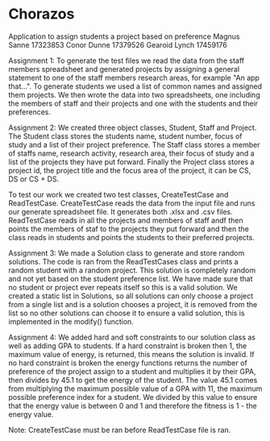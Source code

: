 # Chorazos
Application to assign students a project based on preference
Magnus Sanne 17323853
Conor Dunne 17379526
Gearoid Lynch 17459176

Assignment 1:
To generate the test files we read the data from the staff members spreadsheet and generated projects by 
assigning a general statement to one of the staff members research areas, for example "An app that...". 
To generate students we used a list of common names and assigned them projects. We then wrote the data 
into two spreadsheets, one including the members of staff and their projects and one with the students and their preferences.

Assignment 2:
We created three object classes, Student, Staff and Project. The Student class stores the students name, student number, 
focus of study and a list of their project preference. The Staff class stores a member of staffs name, research activity,
research area, their focus of study and a list of the projects they have put forward. Finally the Project class stores
a project id, the project title and the focus area of the project, it can be CS, DS or CS + DS.

To test our work we created two test classes, CreateTestCase and ReadTestCase. CreateTestCase reads the data from the input file 
and runs our generate spreadsheet file. It generates both .xlsx and .csv files.
ReadTestCase reads in all the projects and members of staff andf then points the members of staf to the projects they put forward
and then the class reads in students and points the students to their preferred projects.


Assignment 3:
We made a Solution class to generate and store random solutions. The code is ran from the 
ReadTestCases class and prints a random student with a random project. This solution is 
completely random and not yet based on the student preference list. We have made sure that
no student or project ever repeats itself so this is a valid solution. We created a static 
list in Solutions, so all solutions can only choose a project from a single list and is a
solution chooses a project, it is removed from the list so no other solutions can choose it
to ensure a valid solution, this is implemented in the modify() function.

Assignment 4:
We added hard and soft constraints to our solution class as well as adding GPA to students. 
If a hard constraint is broken then 1, the maximum value of energy, is returned, this means 
the solution is invalid. If no hard constraint is broken the energy functions returns the 
number of preference of the project assign to a student and multiplies it by their GPA, then
divides by 45.1 to get the energy of the student. The value 45.1 comes from multiplying the 
maximum possible value of a GPA with 11, the maximum possible preference index for a student.
We divided by this value to ensure that the energy value is between 0 and 1 and therefore the
fitness is 1 - the energy value.

Note: CreateTestCase must be ran before ReadTestCase file is ran.